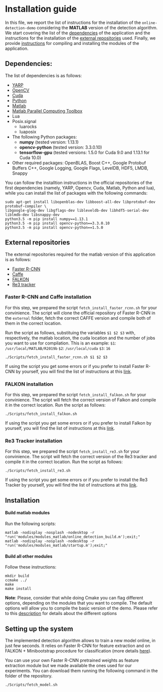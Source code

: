 # Installation guide
In this file, we report the list of instructions for the installation of the `online-detection-demo` considering the **MATLAB** version of the detection algorithm. We start covering the list of the [dependencies](#dependencies) of the application and the instructions for the installation of the [external repositories](#external-repositories) used. Finally, we provide [instructions](#installation) for compiling and installing the modules of the application.

## Dependencies:
The list of dependencies is as follows:

* [YARP](https://github.com/robotology/yarp)
* [OpenCV](http://opencv.org/downloads.html)
* [Cuda](http://docs.nvidia.com/cuda/cuda-installation-guide-linux/#axzz4BkDT7m6r)
* [Python](https://www.python.org/downloads/)
* [Matlab](https://it.mathworks.com/)
* [Matlab Parallel Computing Toolbox](https://it.mathworks.com/products/parallel-computing.html) 
* Lua
* Posix.signal
   - luarocks
   - luaposix
* The following Python packages:
    - **numpy** (tested version: 1.13.1)
    - **opencv-python** (tested version: 3.3.0.10)
    - **tensorflow-gpu** (tested versions: 1.5.0 for Cuda 9.0 and 1.13.1 for Cuda 10.0)
* Other required packages: OpenBLAS, Boost C++, Google Protobuf Buffers C++, Google Logging, Google Flags, LevelDB, HDF5, LMDB, Snappy

You can follow the installtion instructions in the official repositories of the first dependencies (namely, YARP, Opencv, Cuda, Matlab, Python and lua), while you can install the list of packages with the following commands:

```
sudo apt-get install libopenblas-dev libboost-all-dev libprotobuf-dev protobuf-compiler \
libgoogle-glog-dev libgflags-dev libleveldb-dev libhdf5-serial-dev liblmdb-dev libsnappy-dev
python3.5 -m pip install numpy==1.13.1
python3.5 -m pip install opencv-python==3.3.0.10
python3.5 -m pip install opencv-python==1.5.0
```

## External repositories
The external repositories required for the matlab version of this application is as follows:
* [Faster R-CNN](https://github.com/ShaoqingRen/faster_rcnn)
* [Caffe](http://caffe.berkeleyvision.org/)
* [FALKON](https://github.com/LCSL/FALKON_paper)
* [Re3 tracker](https://github.com/moorejee/Re3)

### Faster R-CNN and Caffe installation
For this step, we prepared the script `fetch_install_faster_rcnn.sh` for your convinience. The script will clone the official repository of Faster R-CNN in the `external` folder, fetch the correct CAFFE version and compile both of them in the correct location. 

Run the script as follows, substituing the variables `$1 $2 $3` with, respectively, the matlab location, the cuda location and the number of jobs you want to use for compilation. This is an example: `$1`: `/usr/local/MATLAB/R2019b`  `$2`: `/usr/local/cuda` `$3`: `16`
```
./Scripts/fetch_install_faster_rcnn.sh $1 $2 $3
```
If using the script you get some errors or if you prefer to install Faster R-CNN by yourself, you will find the list of instructions at this [link](https://github.com/Arya07/online-detection-demo/blob/main/INSTALL_ADVANCED.md). 

### FALKON installation
For this step, we prepared the script `fetch_install_falkon.sh` for your convinience. The script will fetch the correct version of Falkon and compile it in the correct location. Run the script as follows:

```
./Scripts/fetch_install_falkon.sh
```

If using the script you get some errors or if you prefer to install Falkon by yourself, you will find the list of instructions at this [link](https://github.com/Arya07/online-detection-demo/blob/main/INSTALL_ADVANCED.md). 

### Re3 Tracker installation
For this step, we prepared the script `fetch_install_re3.sh` for your convinience. The script will fetch the correct version of the Re3 tracker and compile it in the correct location. Run the script as follows:

```
./Scripts/fetch_install_re3.sh
```

If using the script you get some errors or if you prefer to install the Re3 Tracker by yourself, you will find the list of instructions at this [link](https://github.com/Arya07/online-detection-demo/blob/main/INSTALL_ADVANCED.md). 

## Installation

#### Build matlab modules
Run the following scripts:
```
matlab -nodisplay -nosplash -nodesktop -r "run('modules/modules_matlab/online_detection_build.m');exit;"
matlab -nodisplay -nosplash -nodesktop -r "run('modules/modules_matlab/startup.m');exit;"
```
#### Build all other modules
Follow these instructions:
```
mkdir build
ccmake ../
make 
make install
```
**Note**: Please, consider that while doing Cmake you can flag different options, depending on the modules that you want to compile. The default options will allow you to compile the basic version of the demo. Please refer to this [description]((https://github.com/Arya07/online-detection-demo/blob/main/INSTALL_ADVANCED.md)) for details about the different options

## Setting up the system
The implemented detection algorithm allows to train a new model online, in just few seconds. It relies on Faster R-CNN for feature extraction and on FALKON + Minibootstrap procedure for classification (more details [here](https://www.semanticscholar.org/paper/Speeding-Up-Object-Detection-Training-for-Robotics-Maiettini-Pasquale/6a8a3b27a78c78bc80984fca29554de3269d34d3)).

You can use your own Faster R-CNN pretrained weights as feature extraction module but we made available the ones used for our experiments. You can download them running the following command in the folder of the repository.
```
./Scripts/fetch_model.sh

```
